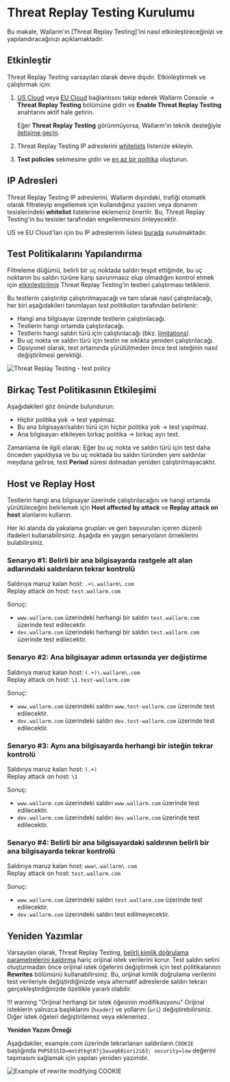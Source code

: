 # Threat Replay Testing Kurulumu

Bu makale, Wallarm'ın [Threat Replay Testing]'ini nasıl etkinleştireceğinizi ve yapılandıracağınızı açıklamaktadır.

## Etkinleştir

Threat Replay Testing varsayılan olarak devre dışıdır. Etkinleştirmek ve çalıştırmak için:

1. [US Cloud](https://us1.my.wallarm.com/threat-replay-testing/tests) veya [EU Cloud](https://my.wallarm.com/threat-replay-testing/tests) bağlantısını takip ederek Wallarm Console → **Threat Replay Testing** bölümüne gidin ve **Enable Threat Replay Testing** anahtarını aktif hale getirin.

    Eğer **Threat Replay Testing** görünmüyorsa, Wallarm'ın teknik desteğiyle [iletişime geçin](mailto:support@wallarm.com).

1. Threat Replay Testing IP adreslerini [whitelists](#ip-addresses) listenize ekleyin.

1. **Test policies** sekmesine gidin ve [en az bir politika](#configure-test-policies) oluşturun.

## IP Adresleri

Threat Replay Testing IP adreslerini, Wallarm dışındaki, trafiği otomatik olarak filtreleyip engellemek için kullandığınız yazılım veya donanım tesislerindeki **whitelist** listelerine eklemeniz önerilir. Bu, Threat Replay Testing'in bu tesisler tarafından engellenmesini önleyecektir.

US ve EU Cloud'ları için bu IP adreslerinin listesi [burada](../../admin-en/scanner-addresses.md) sunulmaktadır.

## Test Politikalarını Yapılandırma

Filtreleme düğümü, belirli bir uç noktada saldırı tespit ettiğinde, bu uç noktanın bu saldırı türüne karşı savunmasız olup olmadığını kontrol etmek için [etkinleştirilmiş](#enable) Threat Replay Testing'in testleri çalıştırması tetiklenir.

Bu testlerin çalıştırılıp çalıştırılmayacağı ve tam olarak nasıl çalıştırılacağı, her biri aşağıdakileri tanımlayan *test politikaları* tarafından belirlenir:

* Hangi ana bilgisayar üzerinde testlerin çalıştırılacağı.
* Testlerin hangi ortamda çalıştırılacağı.
* Testlerin hangi saldırı türü için çalıştırılacağı (bkz. [limitations](overview.md#limitations)).
* Bu uç nokta ve saldırı türü için testin ne sıklıkta yeniden çalıştırılacağı.
* Opsiyonel olarak, test ortamında yürütülmeden önce test isteğinin nasıl değiştirilmesi gerektiği.

![Threat Replay Testing - test policy](../../images/vulnerability-detection/trt-policy.png)

## Birkaç Test Politikasının Etkileşimi

Aşağıdakileri göz önünde bulundurun:

* Hiçbir politika yok → test yapılmaz.
* Bu ana bilgisayar/saldırı türü için hiçbir politika yok → test yapılmaz.
* Ana bilgisayarı etkileyen birkaç politika → birkaç ayrı test.

Zamanlama ile ilgili olarak: Eğer bu uç nokta ve saldırı türü için test daha önceden yapıldıysa ve bu uç noktada bu saldırı türünden yeni saldırılar meydana gelirse, test **Period** süresi dolmadan yeniden çalıştırılmayacaktır.

## Host ve Replay Host

Testlerin hangi ana bilgisayar üzerinde çalıştırılacağını ve hangi ortamda yürütüleceğini belirlemek için **Host affected by attack** ve **Replay attack on host** alanlarını kullanın.

Her iki alanda da yakalama grupları ve geri başvuruları içeren düzenli ifadeleri kullanabilirsiniz. Aşağıda en yaygın senaryoların örneklerini bulabilirsiniz.

### Senaryo #1: Belirli bir ana bilgisayarda rastgele alt alan adlarındaki saldırıların tekrar kontrolü

Saldırıya maruz kalan host: `.+\.wallarm\.com`  
Replay attack on host:  `test.wallarm.com`

Sonuç:

* `www.wallarm.com` üzerindeki herhangi bir saldırı `test.wallarm.com` üzerinde test edilecektir.
* `dev.wallarm.com` üzerindeki herhangi bir saldırı `test.wallarm.com` üzerinde test edilecektir.

### Senaryo #2: Ana bilgisayar adının ortasında yer değiştirme

Saldırıya maruz kalan host: `(.+)\.wallarm\.com`  
Replay attack on host:   `\1.test-wallarm.com`

Sonuç:

* `www.wallarm.com` üzerindeki saldırı `www.test-wallarm.com` üzerinde test edilecektir.
* `dev.wallarm.com` üzerindeki saldırı `dev.test-wallarm.com` üzerinde test edilecektir.

### Senaryo #3: Aynı ana bilgisayarda herhangi bir isteğin tekrar kontrolü

Saldırıya maruz kalan host: `(.+)`  
Replay attack on host: `\1`

Sonuç: 

* `www.wallarm.com` üzerindeki saldırı `www.wallarm.com` üzerinde test edilecektir.
* `dev.wallarm.com` üzerindeki saldırı `dev.wallarm.com` üzerinde test edilecektir.
             
### Senaryo #4: Belirli bir ana bilgisayardaki saldırının belirli bir ana bilgisayarda tekrar kontrolü

Saldırıya maruz kalan host: `www\.wallarm\.com`  
Replay attack on host:  `test.wallarm.com`

Sonuç: 

* `www.wallarm.com` üzerindeki saldırı `test.wallarm.com` üzerinde test edilecektir.
* `dev.wallarm.com` üzerindeki saldırı test edilmeyecektir.

## Yeniden Yazımlar

Varsayılan olarak, Threat Replay Testing, [belirli kimlik doğrulama parametrelerini kaldırma](overview.md#test-request-security) hariç orijinal istek verilerini korur. Test saldırı setini oluşturmadan önce orijinal istek öğelerini değiştirmek için test politikalarının **Rewrites** bölümünü kullanabilirsiniz. Bu, orijinal kimlik doğrulama verilerini test verileriyle değiştirdiğinizde veya alternatif adreslerde saldırı tekrarı gerçekleştirdiğinizde özellikle yararlı olabilir.

!!! warning "Orijinal herhangi bir istek öğesinin modifikasyonu"
    Orijinal isteklerin yalnızca başlıklarını (`header`) ve yollarını (`uri`) değiştirebilirsiniz. Diğer istek öğeleri değiştirilemez veya eklenemez.

**Yeniden Yazım Örneği**

Aşağıdakiler, example.com üzerinde tekrarlanan saldırıların `COOKIE` başlığında `PHPSESSID=mntdtbgt87j3auaq60iori2i63; security=low` değerini taşımasını sağlamak için yapılan yeniden yazımdır.

![Example of rewrite modifying COOKIE](../../images/vulnerability-detection/trt-policy-with-rewrite.png)